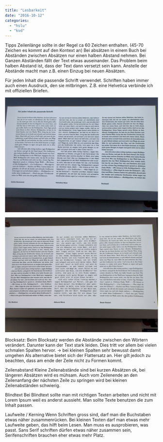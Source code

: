 ```yaml
---
title: "Lesbarkeit"
date: "2016-10-12"
categories: 
  - "hslu"
  - "kvd"
---
```


Tipps Zeilenlänge sollte in der Regel ca 60 Zeichen enthalten. (45-70 Zeichen es kommt auf den Kontext an) Bei absätzen in einem Buch bei Abständen zwischen Absätzen nur einen halben Abstand nehmen. Bei Ganzen Abständen fällt der Text etwas auseinander. Das Problem beim halben Abstand ist, dass der Text dann versetzt sein kann. Anstelle der Abstände macht man z.B. einen Einzug bei neuen Absätzen.

Für jeden Inhalt die passende Schrift verwendet. Schriften haben immer auch einen Ausdruck, den sie mitbringen. Z.B. eine Helvetica verbinde ich mit offiziellen Briefen.

[![lesbarkeit1](./images/lesbarkeit1.jpg)](http://blog.thecell.eu/wp-content/uploads/2016/10/lesbarkeit1.jpg)

[![lesbarkeit2](./images/lesbarkeit2.jpg)](http://blog.thecell.eu/wp-content/uploads/2016/10/lesbarkeit2.jpg)

Blocksatz: Beim Blocksatz werden die Abstände zwischen den Wörtern verändert. Darunter kann der Text stark leiden. Dies tritt vor allem bei vielen schmalen Spalten hervor. -> bei kleinen Spalten sehr bewusst damit umgehen Als alternative bietet sich der Flattersatz an. Hier gilt jedoch zu beachten, dass am ende der Zeile nicht zu Formen kommt.

Zeilenabstand Kleine Zeilenabstände sind bei kurzen Absätzen ok, bei längeren Absätzen wird es mühsam. Auch vom Zeilenende an den Zeilenanfang der nächsten Zeile zu springen wird bei kleinen Zeilenabständen schwierig.

Blindtext Bei Blindtext sollte man mit richtigen Texten arbeiten und nicht mit Lorem Ipsum weil es anderst aussieht. Man sollte Texte benutzen die zum Inhalt passen.

Laufweite / Kerning Wenn Schriften gross sind, darf man die Buchstaben etwas näher zusammenrücken. Bei kleinen Texten darf man etwas mehr Laufweite geben, das hilft beim Lesen. Man muss es ausprobieren, was passt. Sans Serif schriften dürfen etwas näher zusammen sein, Serifenschriften brauchen eher etwas mehr Platz.
